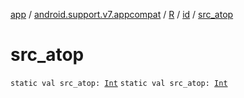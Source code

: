 [app](../../../index.md) / [android.support.v7.appcompat](../../index.md) / [R](../index.md) / [id](index.md) / [src_atop](.)

# src_atop

`static val src_atop: `[`Int`](https://kotlinlang.org/api/latest/jvm/stdlib/kotlin/-int/index.html)
`static val src_atop: `[`Int`](https://kotlinlang.org/api/latest/jvm/stdlib/kotlin/-int/index.html)
